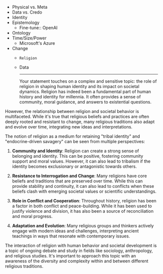 
- Physical vs. Meta
- Data vs. Credo
- Identity
- Epistemology
   - Fine-tune:: OpenAI
- Ontology
- Time/Size/Power
   - Microsoft's Azure
- Change
   - `Religion`
   - Data
 
     ---

     Your statement touches on a complex and sensitive topic: the role of religion in shaping human identity and its impact on societal dynamics. Religion has indeed been a fundamental part of human history and identity for millennia. It often provides a sense of community, moral guidance, and answers to existential questions.

However, the relationship between religion and societal behavior is multifaceted. While it's true that religious beliefs and practices are often deeply rooted and resistant to change, many religious traditions also adapt and evolve over time, integrating new ideas and interpretations.

The notion of religion as a medium for retaining "tribal identity" and "endocrine-driven savagery" can be seen from multiple perspectives:

1. **Community and Identity**: Religion can create a strong sense of belonging and identity. This can be positive, fostering community support and moral values. However, it can also lead to tribalism if the identity becomes exclusionary or antagonistic towards others.

2. **Resistance to Interrogation and Change**: Many religions have core beliefs and traditions that are preserved over time. While this can provide stability and continuity, it can also lead to conflicts when these beliefs clash with emerging societal values or scientific understandings.

3. **Role in Conflict and Cooperation**: Throughout history, religion has been a factor in both conflict and peace-building. While it has been used to justify violence and division, it has also been a source of reconciliation and moral progress.

4. **Adaptation and Evolution**: Many religious groups and thinkers actively engage with modern ideas and challenges, interpreting ancient teachings in ways that resonate with contemporary issues.

The interaction of religion with human behavior and societal development is a topic of ongoing debate and study in fields like sociology, anthropology, and religious studies. It's important to approach this topic with an awareness of the diversity and complexity within and between different religious traditions.
